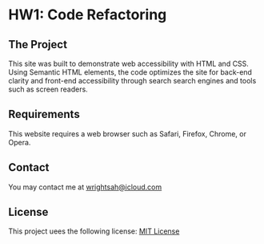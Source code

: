 # HW1: Code Refactoring

## The Project

This site was built to demonstrate web accessibility with HTML and CSS. Using Semantic HTML elements, the code optimizes the site for back-end clarity and front-end accessibility through search search engines and tools such as screen readers. 

## Requirements

This website requires a web browser such as Safari, Firefox, Chrome, or Opera. 

## Contact

You may contact me at wrightsah@icloud.com

## License

This project uees the following license: [MIT License](LICENSE)

